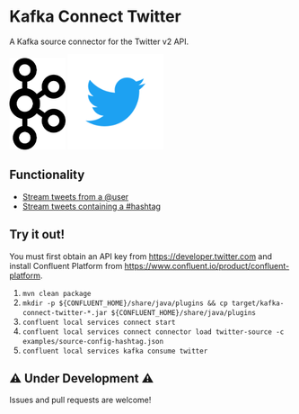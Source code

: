 # Kafka Connect Twitter

A Kafka source connector for the Twitter v2 API.

<div>
  <img src="https://github.com/brianstrauch/kafka-connect-twitter/blob/master/images/kafka.png" width=100 />
  <img src="https://github.com/brianstrauch/kafka-connect-twitter/blob/master/images/twitter.png" width=170 />
</div>

## Functionality

* <a href="https://github.com/brianstrauch/kafka-connect-twitter/blob/master/examples/source-config-user.json">Stream tweets from a @user</a>
* <a href="https://github.com/brianstrauch/kafka-connect-twitter/blob/master/examples/source-config-hashtag.json">Stream tweets containing a #hashtag</a>

## Try it out!

You must first obtain an API key from https://developer.twitter.com and install Confluent Platform from https://www.confluent.io/product/confluent-platform.

1. `mvn clean package`
2. `mkdir -p ${CONFLUENT_HOME}/share/java/plugins && cp target/kafka-connect-twitter-*.jar ${CONFLUENT_HOME}/share/java/plugins`
3. `confluent local services connect start`
4. `confluent local services connect connector load twitter-source -c examples/source-config-hashtag.json`
5. `confluent local services kafka consume twitter`

## ⚠️ Under Development ⚠️

Issues and pull requests are welcome!

